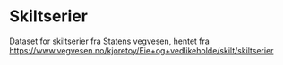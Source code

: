 # Skiltserier

Dataset for skiltserier fra Statens vegvesen, hentet fra https://www.vegvesen.no/kjoretoy/Eie+og+vedlikeholde/skilt/skiltserier
